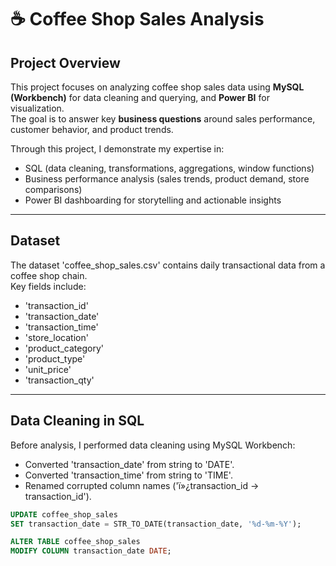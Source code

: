 # ☕ Coffee Shop Sales Analysis  

## Project Overview  
This project focuses on analyzing coffee shop sales data using **MySQL (Workbench)** for data cleaning and querying, and **Power BI** for visualization.  
The goal is to answer key **business questions** around sales performance, customer behavior, and product trends.  

Through this project, I demonstrate my expertise in:  
- SQL (data cleaning, transformations, aggregations, window functions)  
- Business performance analysis (sales trends, product demand, store comparisons)  
- Power BI dashboarding for storytelling and actionable insights  

---

##  Dataset  
The dataset 'coffee_shop_sales.csv' contains daily transactional data from a coffee shop chain.  
Key fields include:  
- 'transaction_id'
- 'transaction_date'  
- 'transaction_time'
- 'store_location' 
- 'product_category' 
- 'product_type'
- 'unit_price'
- 'transaction_qty'

---

## Data Cleaning in SQL  
Before analysis, I performed data cleaning using MySQL Workbench:  
- Converted 'transaction_date' from string to 'DATE'.  
- Converted 'transaction_time' from string to 'TIME'.  
- Renamed corrupted column names ('ï»¿transaction_id → transaction_id').  

```sql
UPDATE coffee_shop_sales
SET transaction_date = STR_TO_DATE(transaction_date, '%d-%m-%Y');

ALTER TABLE coffee_shop_sales
MODIFY COLUMN transaction_date DATE;
```

